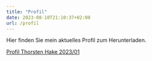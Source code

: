 ```yaml
---
title: "Profil"
date: 2023-08-10T21:10:37+02:00
url: /profil
---
```

Hier finden Sie mein aktuelles Profil zum Herunterladen.

[Profil Thorsten Hake 2023/01](/profile/Profil-ThorstenHake-202301.pdf)

